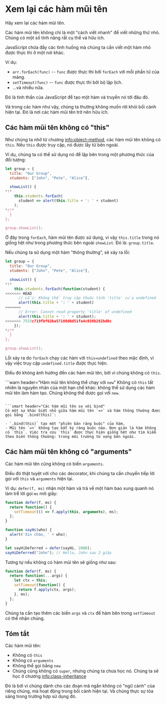 # Xem lại các hàm mũi tên

Hãy xem lại các hàm mũi tên.

Các hàm mũi tên không chỉ là một "cách viết nhanh" để viết những thứ nhỏ. Chúng có một số tính năng rất cụ thể và hữu ích.

JavaScript chứa đầy các tình huống mà chúng ta cần viết một hàm nhỏ được thực thi ở một nơi khác.

Ví dụ:

- `arr.forEach(func)` -- `func` được thực thi bởi `forEach` với mỗi phần tử của mảng.
- `setTimeout(func)` -- `func` được thực thi bởi bộ lập lịch.
- ...và nhiều nữa.

Đó là tinh thần của JavaScript để tạo một hàm và truyền nó tới đâu đó.

Và trong các hàm như vậy, chúng ta thường không muốn rời khỏi bối cảnh hiện tại. Đó là nơi các hàm mũi tên trở nên hữu ích.

## Các hàm mũi tên không có "this"

Như chúng ta nhớ từ chương <info:object-method>, các hàm mũi tên không có `this`. Nếu `this` được truy cập, nó được lấy từ bên ngoài.

Ví dụ, chúng ta có thể sử dụng nó để lặp bên trong một phương thức của đối tượng:

```js run
let group = {
  title: "Our Group",
  students: ["John", "Pete", "Alice"],

  showList() {
*!*
    this.students.forEach(
      student => alert(this.title + ': ' + student)
    );
*/!*
  }
};

group.showList();
```

Ở đây trong `forEach`, hàm mũi tên được sử dụng, vì vậy `this.title` trong nó giống hệt như trong phương thức bên ngoài `showList`. Đó là: `group.title`.

Nếu chúng ta sử dụng một hàm "thông thường", sẽ xảy ra lỗi:

```js run
let group = {
  title: "Our Group",
  students: ["John", "Pete", "Alice"],

  showList() {
*!*
    this.students.forEach(function(student) {
<<<<<<< HEAD
      // Lỗi: Không thể truy cập thuộc tính 'title' của undefined
      alert(this.title + ': ' + student)
=======
      // Error: Cannot read property 'title' of undefined
      alert(this.title + ': ' + student);
>>>>>>> 7533c719fbf62ba57188d6d51fe4c038b282bd0c
    });
*/!*
  }
};

group.showList();
```

Lỗi xảy ra do `forEach` chạy các hàm với `this=undefined` theo mặc định, vì vậy việc truy cập `undefined.title` được thực hiện.

Điều đó không ảnh hưởng đến các hàm mũi tên, bởi vì chúng không có `this`.

```warn header="Hãm mũi tên không thể chạy với `new`"
Không có `this` tất nhiên là nguyên nhân của một hạn chế khác: không thể sử dụng các hàm mũi tên làm hàm tạo. Chúng không thể được gọi với `new`.
```

```smart header="Các hàm mũi tên so với bind"
Có một sự khác biệt nhỏ giữa hàm mũi tên `=>` và hàm thông thường được gọi bằng `.bind(this)`:

- `.bind(this)` tạo một "phiên bản ràng buộc" của hàm.
- Mũi tên `=>` không tạo bất kỳ ràng buộc nào. Đơn giản là hàm không có `this`. Việc tra cứu `this` được thực hiện giống hệt như tìm kiếm theo biến thông thường: trong môi trường từ vựng bên ngoài.
```

## Các hàm mũi tên không có "arguments"

Các hàm mũi tên cũng không có biến `arguments`.

Điều đó thật tuyệt vời cho các decorator, khi chúng ta cần chuyển tiếp lời gọi với `this` và `arguments` hiện tại.

Ví dụ: `defer(f, ms)` nhận một hàm và trả về một hàm bao xung quanh nó làm trễ lời gọi `ms` mili giây:

```js run
function defer(f, ms) {
  return function() {
    setTimeout(() => f.apply(this, arguments), ms);
  };
}

function sayHi(who) {
  alert('Xin chào, ' + who);
}

let sayHiDeferred = defer(sayHi, 2000);
sayHiDeferred("John"); // Hello, John sau 2 giây
```

Tương tự nếu không có hàm mũi tên sẽ giống như sau:

```js
function defer(f, ms) {
  return function(...args) {
    let ctx = this;
    setTimeout(function() {
      return f.apply(ctx, args);
    }, ms);
  };
}
```

Chúng ta cần tạo thêm các biến `args` và `ctx` để hàm bên trong `setTimeout` có thể nhận chúng.

## Tóm tắt

Các hàm mũi tên:

- Không có `this`
- Không có `arguments`
- Không thể gọi bằng `new`
- Chúng cũng không có `super`, nhưng chúng ta chưa học nó. Chúng ta sẽ học ở chương <info:class-inheritance>

Đó là bởi vì chúng dành cho các đoạn mã ngắn không có "ngữ cảnh" của riêng chúng, mà hoạt động trong bối cảnh hiện tại. Và chúng thực sự tỏa sáng trong trường hợp sử dụng đó.
